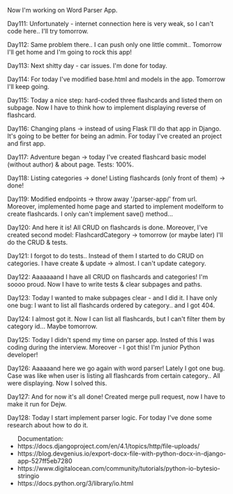 Now I'm working on Word Parser App.

<p>Day111: Unfortunately - internet connection here is very weak, so I can't code here.. I'll try tomorrow.</p>
<p>Day112: Same problem there.. I can push only one little commit.. Tomorrow I'll get home and I'm going to rock this app!</p>
<p>Day113: Next shitty day - car issues. I'm done for today.</p>
<p>Day114: For today I've modified base.html and models in the app. Tomorrow I'll keep going.</p>
<p>Day115: Today a nice step: hard-coded three flashcards and listed them on subpage. Now I have to think how to implement displaying reverse of flashcard.</p>
<p>Day116: Changing plans -> instead of using Flask I'll do that app in Django. It's going to be better for being an admin. For today I've created an project and first app.</p>
<p>Day117: Adventure began -> today I've created flashcard basic model (without author) & about page. Tests: 100%.</p>
<p>Day118: Listing categories -> done! Listing flashcards (only front of them) -> done!</p>
<p>Day119: Modified endpoints -> throw away '/parser-app/' from url. Moreover, implemented home page and started to implement modelform to create flashcards. I only can't implement save() method...</p>
<p>Day120: And here it is! All CRUD on flashcards is done. Moreover, I've created second model: FlashcardCategory -> tomorrow (or maybe later) I'll do the CRUD & tests.</p>
<p>Day121: I forgot to do tests.. Instead of them I started to do CRUD on categories. I have create & update -> almost. I can't update category.</p>
<p>Day122: Aaaaaaand I have all CRUD on flashcards and categories! I'm soooo proud. Now I have to write tests & clear subpages and paths.</p>
<p>Day123: Today I wanted to make subpages clear - and I did it. I have only one bug: I want to list all flashcards ordered by category.. and I got 404.</p>
<p>Day124: I almost got it. Now I can list all flashcards, but I can't filter them by category id... Maybe tomorrow.</p>
<p>Day125: Today I didn't spend my time on parser app. Insted of this I was coding during the interview. Moreover - I got this! I'm junior Python developer!</p>
<p>Day126: Aaaaaand here we go again with word parser! Lately I got one bug. Case was like when user is listing all flashcards from certain category.. All were displaying. Now I solved this.</p>
<p>Day127: And for now it's all done! Created merge pull request, now I have to make it run for Dejw.</p>
<p>Day128: Today I start implement parser logic. For today I've done some research about how to do it.</p>
<ul>Documentation:
<li>https://docs.djangoproject.com/en/4.1/topics/http/file-uploads/</li>
<li>https://blog.devgenius.io/export-docx-file-with-python-docx-in-django-app-527ff5eb7280</li>
<li>https://www.digitalocean.com/community/tutorials/python-io-bytesio-stringio</li>
<li>https://docs.python.org/3/library/io.html</li>
</ul>